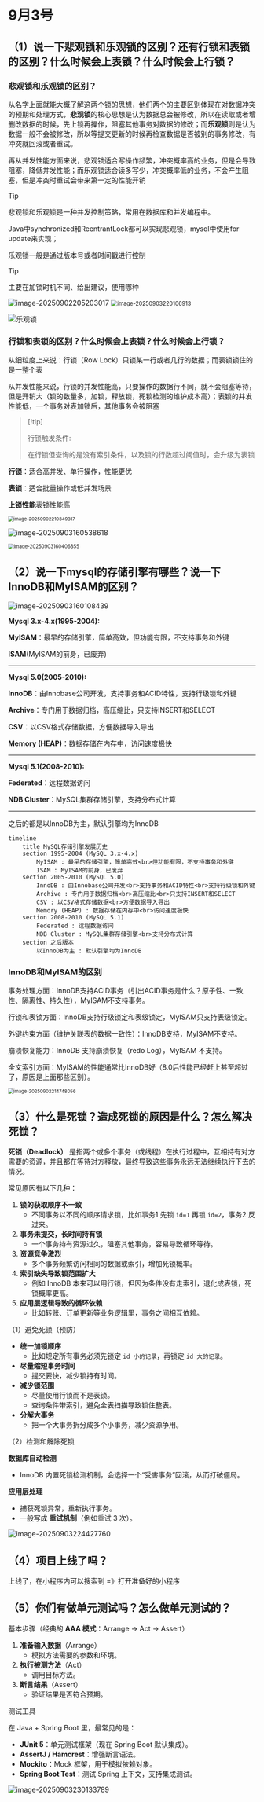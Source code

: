 # 9月3号

## （1）说一下悲观锁和乐观锁的区别？还有行锁和表锁的区别？什么时候会上表锁？什么时候会上行锁？

### 悲观锁和乐观锁的区别？

从名字上面就能大概了解这两个锁的思想，他们两个的主要区别体现在对数据冲突的预期和处理方式，**悲观锁**的核心思想是认为数据总会被修改，所以在读取或者增删改数据的时候，先上锁再操作，阻塞其他事务对数据的修改；而**乐观锁**则是认为数据一般不会被修改，所以等提交更新的时候再检查数据是否被别的事务修改，有冲突就回滚或者重试。

再从并发性能方面来说，悲观锁适合写操作频繁，冲突概率高的业务，但是会导致阻塞，降低并发性能；而乐观锁适合读多写少，冲突概率低的业务，不会产生阻塞，但是冲突时重试会带来第一定的性能开销



> [!tip]
>
> 悲观锁和乐观锁是一种并发控制策略，常用在数据库和并发编程中。
>
> Java中synchronized和ReentrantLock都可以实现悲观锁，mysql中使用for update来实现；
>
> 乐观锁一般是通过版本号或者时间戳进行控制

> [!tip]
>
> 主要在加锁时机不同、给出建议，使用哪种

<img src="./assets/image-20250902205203017.png" alt="image-20250902205203017"  />

<img src="./assets/image-20250903220106913.png" alt="image-20250903220106913" style="zoom:80%;" />

![乐观锁](./assets/image-20250903160753414.png)

### 行锁和表锁的区别？什么时候会上表锁？什么时候会上行锁？

从细粒度上来说：行锁（Row Lock）只锁某一行或者几行的数据；而表锁锁住的是一整个表

从并发性能来说，行锁的并发性能高，只要操作的数据行不同，就不会阻塞等待，但是开销大（锁的数量多，加锁，释放锁，死锁检测的维护成本高）；表锁的并发性能低，一个事务对表加锁后，其他事务会被阻塞

>   [!tip]
>
> 行锁触发条件:
>
> 在行锁但查询的是没有索引条件，以及锁的行数超过阈值时，会升级为表锁



**行锁**：适合高并发、单行操作，性能更优

**表锁**：适合批量操作或低并发场景

**上锁性能**表锁性能高



<img src="./assets/image-20250902210349317.png" alt="image-20250902210349317" style="zoom: 67%;" />

![image-20250903160538618](./assets/image-20250903160538618.png)

<img src="./assets/image-20250903160406855.png" alt="image-20250903160406855" style="zoom:70%;" />

## （2）说一下mysql的存储引擎有哪些？说一下InnoDB和MyISAM的区别？

![image-20250903160108439](./assets/image-20250903160108439.png)

**Mysql 3.x-4.x(1995-2004):**

**MyISAM**：最早的存储引擎，简单高效，但功能有限，不支持事务和外键

**ISAM**(MyISAM的前身，已废弃)

---

**Mysql 5.0(2005-2010):**

**InnoDB**：由Innobase公司开发，支持事务和ACID特性，支持行级锁和外键

**Archive**：专门用于数据归档，高压缩比，只支持INSERT和SELECT

**CSV**：以CSV格式存储数据，方便数据导入导出

**Memory (HEAP)**：数据存储在内存中，访问速度极快

---

**Mysql 5.1(2008-2010):**

**Federated**：远程数据访问

**NDB Cluster**：MySQL集群存储引擎，支持分布式计算

---

之后的都是以InnoDB为主，默认引擎均为InnoDB

```mermaid
timeline
    title MySQL存储引擎发展历史
    section 1995-2004 (MySQL 3.x-4.x)
        MyISAM : 最早的存储引擎，简单高效<br>但功能有限，不支持事务和外键
        ISAM : MyISAM的前身，已废弃
    section 2005-2010 (MySQL 5.0)
        InnoDB : 由Innobase公司开发<br>支持事务和ACID特性<br>支持行级锁和外键
        Archive : 专门用于数据归档<br>高压缩比<br>只支持INSERT和SELECT
        CSV : 以CSV格式存储数据<br>方便数据导入导出
        Memory (HEAP) : 数据存储在内存中<br>访问速度极快
    section 2008-2010 (MySQL 5.1)
        Federated : 远程数据访问
        NDB Cluster : MySQL集群存储引擎<br>支持分布式计算
    section 之后版本
        以InnoDB为主 : 默认引擎均为InnoDB
```

### InnoDB和MyISAM的区别

事务处理方面：InnoDB支持ACID事务（引出ACID事务是什么？原子性、一致性、隔离性、持久性），MyISAM不支持事务。

行锁和表锁方面：InnoDB支持行级锁定和表级锁定，MyISAM只支持表级锁定。

外键约束方面（维护关联表的数据一致性）：InnoDB支持，MyISAM不支持。

崩溃恢复能力：InnoDB 支持崩溃恢复（redo Log），MyISAM 不支持。

全文索引方面：MyISAM的性能通常比InnoDB好（8.0后性能已经赶上甚至超过了，原因是上面那些区别）。

<img src="./assets/image-20250902214748056.png" alt="image-20250902214748056" style="zoom:67%;" />

## （3）什么是死锁？造成死锁的原因是什么？怎么解决死锁？

**死锁（Deadlock）** 是指两个或多个事务（或线程）在执行过程中，互相持有对方需要的资源，并且都在等待对方释放，最终导致这些事务永远无法继续执行下去的情况。

常见原因有以下几种：

1. **锁的获取顺序不一致**
   - 不同事务以不同的顺序请求锁，比如事务1 先锁 `id=1` 再锁 `id=2`，事务2 反过来。
2. **事务未提交，长时间持有锁**
   - 一个事务持有资源过久，阻塞其他事务，容易导致循环等待。
3. **资源竞争激烈**
   - 多个事务频繁访问相同的数据或索引，增加死锁概率。
4. **索引缺失导致锁范围扩大**
   - 例如 InnoDB 本来可以用行锁，但因为条件没有走索引，退化成表锁，死锁概率更高。
5. **应用层逻辑导致的循环依赖**
   - 比如转账、订单更新等业务逻辑里，事务之间相互依赖。

（1）避免死锁（预防）

- **统一加锁顺序**
  - 比如规定所有事务必须先锁定 `id 小的记录`，再锁定 `id 大的记录`。
- **尽量缩短事务时间**
  - 提交要快，减少锁持有时间。
- **减少锁范围**
  - 尽量使用行锁而不是表锁。
  - 查询条件带索引，避免全表扫描导致锁住整表。
- **分解大事务**
  - 把一个大事务拆分成多个小事务，减少资源争用。

（2）检测和解除死锁

**数据库自动检测**

- InnoDB 内置死锁检测机制，会选择一个“受害事务”回滚，从而打破僵局。

**应用层处理**

- 捕获死锁异常，重新执行事务。
- 一般写成 **重试机制**（例如重试 3 次）。

![image-20250903224427760](./assets/image-20250903224427760.png)

## （4）项目上线了吗？

上线了，在小程序内可以搜索到 =》打开准备好的小程序

## （5）你们有做单元测试吗？怎么做单元测试的？

基本步骤（经典的 **AAA 模式**：Arrange → Act → Assert）

1. **准备输入数据**（Arrange）
   - 模拟方法需要的参数和环境。
2. **执行被测方法**（Act）
   - 调用目标方法。
3. **断言结果**（Assert）
   - 验证结果是否符合预期。

测试工具

在 Java + Spring Boot 里，最常见的是：

- **JUnit 5**：单元测试框架（现在 Spring Boot 默认集成）。
- **AssertJ / Hamcrest**：增强断言语法。
- **Mockito**：Mock 框架，用于模拟依赖对象。
- **Spring Boot Test**：测试 Spring 上下文，支持集成测试。

![image-20250903230133789](./assets/image-20250903230133789.png)

